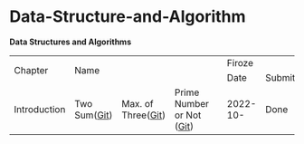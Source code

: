 # Data-Structure-and-Algorithm
<!-- Output copied to clipboard! -->

<!-- Yay, no errors, warnings, or alerts! -->

**Data Structures and Algorithms**


<table>
  <tr>
   <td rowspan="2" >Chapter
   </td>
   <td rowspan="2" colspan="4" >Name
   </td>
   <td colspan="2" >Firoze 
   </td>
   <td rowspan="2" >Assign Date
   </td>
  </tr>
  <tr>
   <td>Date
   </td>
   <td>Submit
   </td>
  </tr>
  <tr>
   <td>Introduction
   </td>
   <td>Two Sum(<a href="https://github.com/firoze-hossain/Data-Structure-and-Algorithm/tree/master/src/com/dsa/introduction/findTwoSum">Git</a>)
   </td>
   <td>Max. of Three(<a href="https://github.com/firoze-hossain/Data-Structure-and-Algorithm/tree/master/src/com/dsa/introduction/maximumOfThreeGivenNumbers">Git</a>)
   </td>
   <td>Prime Number or Not (<a href="https://github.com/firoze-hossain/Data-Structure-and-Algorithm/blob/master/src/com/dsa/introduction/primeOrNot/">Git</a>)
   </td>
   <td>
   </td>
   <td>2022-10-
   </td>
   <td>Done
   </td>
   <td>2022-10-15
   </td>
  </tr>
</table>


